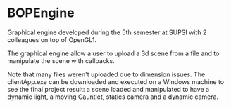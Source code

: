 # BOPEngine
Graphical engine developed during the 5th semester at SUPSI with 2 colleagues on top of OpenGL1.


The graphical engine allow a user to upload a 3d scene from a file and to manipulate the scene with callbacks.

Note that many files weren't uploaded due to dimension issues.
The clientApp.exe can be downloaded and executed on a Windows machine to see the final project result: a scene loaded and manipulated
to have a dynamic light, a moving Gauntlet, statics camera and a dynamic camera.
